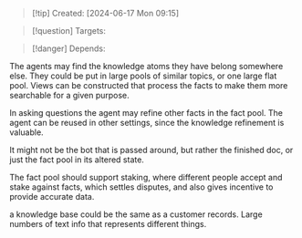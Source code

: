 
>[!tip] Created: [2024-06-17 Mon 09:15]

>[!question] Targets: 

>[!danger] Depends: 

The agents may find the knowledge atoms they have belong somewhere else.
They could be put in large pools of similar topics, or one large flat pool.
Views can be constructed that process the facts to make them more searchable for a given purpose.

In asking questions the agent may refine other facts in the fact pool.
The agent can be reused in other settings, since the knowledge refinement is valuable.

It might not be the bot that is passed around, but rather the finished doc, or just the fact pool in its altered state.

The fact pool should support staking, where different people accept and stake against facts, which settles disputes, and also gives incentive to provide accurate data.

a knowledge base could be the same as a customer records.
Large numbers of text info that represents different things.